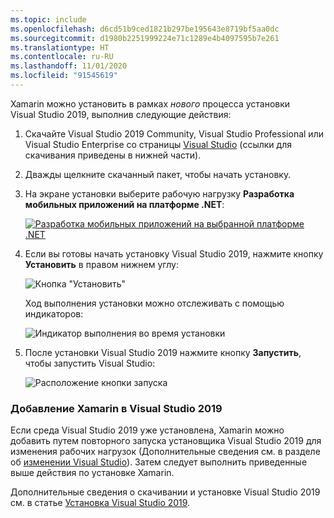 ```yaml
---
ms.topic: include
ms.openlocfilehash: d6cd51b9ced1821b297be195643e8719bf5aa0dc
ms.sourcegitcommit: d1980b2251999224e71c1289e4b4097595b7e261
ms.translationtype: HT
ms.contentlocale: ru-RU
ms.lasthandoff: 11/01/2020
ms.locfileid: "91545619"
---
```

Xamarin можно установить в рамках _нового_ процесса установки Visual Studio 2019, выполнив следующие действия:

1. Скачайте Visual Studio 2019 Community, Visual Studio Professional или Visual Studio Enterprise со страницы [Visual Studio](https://visualstudio.microsoft.com/vs/) (ссылки для скачивания приведены в нижней части).

2. Дважды щелкните скачанный пакет, чтобы начать установку.

3. На экране установки выберите рабочую нагрузку **Разработка мобильных приложений на платформе .NET**:

    [![Разработка мобильных приложений на выбранной платформе .NET](~/get-started/installation/windows-images/vs2019-mobile-dev-workload-sml.png)](~/get-started/installation/windows-images/vs2019-mobile-dev-workload.png#lightbox)

4. Если вы готовы начать установку Visual Studio 2019, нажмите кнопку **Установить** в правом нижнем углу:

    ![Кнопка "Установить"](~/get-started/installation/windows-images/vs2019-click-install.png)

   Ход выполнения установки можно отслеживать с помощью индикаторов:

    ![Индикатор выполнения во время установки](~/get-started/installation/windows-images/vs2019-progress-bars.png)

5. После установки Visual Studio 2019 нажмите кнопку **Запустить**, чтобы запустить Visual Studio:

    ![Расположение кнопки запуска](~/get-started/installation/windows-images/vs2019-launch.png)

<a name="vs2019"></a>

### <a name="adding-xamarin-to-visual-studio-2019"></a>Добавление Xamarin в Visual Studio 2019

Если среда Visual Studio 2019 уже установлена, Xamarin можно добавить путем повторного запуска установщика Visual Studio 2019 для изменения рабочих нагрузок (Дополнительные сведения см. в разделе об [изменении Visual Studio](/visualstudio/install/modify-visual-studio)). Затем следует выполнить приведенные выше действия по установке Xamarin.

Дополнительные сведения о скачивании и установке Visual Studio 2019 см. в статье [Установка Visual Studio 2019](/visualstudio/install/install-visual-studio).